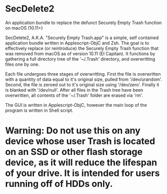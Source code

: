 # SecDelete2
An application bundle to replace the defunct Securely Empty Trash function on macOS (10.11+)

  SecDelete2, A.K.A. "Securely Empty Trash.app" is a simple, self contained application bundle written in Applescript-ObjC
and Zsh. The goal is to effectively replace (or reintroduce) the Securely Empty Trash function that was removed from macOS as of version 10.11 (El Capitan). It functions by gathering a full directory tree of the '~/.Trash' directory, and overwritting files one by one.

  Each file undergoes three stages of overwritting. First the file is overwritten with a quantity of data equal to it's original size, pulled from '/dev/urandom'. Second, the file is zeroed out to it's original size using '/dev/zero'. Finally it is blanked with '/dev/null'. After all files in the Trash tree have been overwritten, all contents of the '~/.Trash' folder are erased via 'rm'.
  
  The GUI is written in Applescript-ObjC, however the main loop of the program is written in Shell script. 
  
  # Warning: Do not use this on any device whose user Trash is located on an SSD or other flash storage device, as it will reduce the lifespan of your drive. It is intended for users running off of HDDs only.
